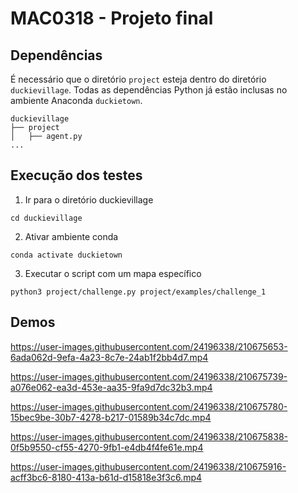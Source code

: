 # MAC0318 - Projeto final

## Dependências

É necessário que o diretório `project` esteja dentro do diretório `duckievillage`. Todas as dependências Python já estão inclusas no ambiente Anaconda `duckietown`.

```
duckievillage
├── project            
│   ├── agent.py
...
```

## Execução dos testes

1. Ir para o diretório duckievillage

```cd duckievillage```

2. Ativar ambiente conda

```conda activate duckietown```

3. Executar o script com um mapa específico

```python3 project/challenge.py project/examples/challenge_1```




## Demos

https://user-images.githubusercontent.com/24196338/210675653-6ada062d-9efa-4a23-8c7e-24ab1f2bb4d7.mp4

https://user-images.githubusercontent.com/24196338/210675739-a076e062-ea3d-453e-aa35-9fa9d7dc32b3.mp4

https://user-images.githubusercontent.com/24196338/210675780-15bec9be-30b7-4278-b217-01589b34c7dc.mp4

https://user-images.githubusercontent.com/24196338/210675838-0f5b9550-cf55-4270-9fb1-e4db4f4fe61e.mp4

https://user-images.githubusercontent.com/24196338/210675916-acff3bc6-8180-413a-b61d-d15818e3f3c6.mp4
